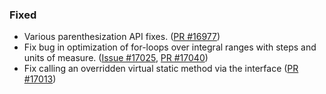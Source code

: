 ### Fixed

* Various parenthesization API fixes. ([PR #16977](https://github.com/dotnet/fsharp/pull/16977))
* Fix bug in optimization of for-loops over integral ranges with steps and units of measure. ([Issue #17025](https://github.com/dotnet/fsharp/issues/17025), [PR #17040](https://github.com/dotnet/fsharp/pull/17040))
* Fix calling an overridden virtual static method via the interface ([PR #17013](https://github.com/dotnet/fsharp/pull/17013))
